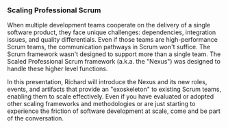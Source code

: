 ### Scaling Professional Scrum
When multiple development teams cooperate on the delivery of a single software product, they face unique challenges: dependencies, integration issues, and quality differentials. Even if those teams are high-performance Scrum teams, the communication pathways in Scrum won't suffice. The Scrum framework wasn't designed to support more than a single team. The Scaled Professional Scrum framework (a.k.a. the "Nexus") was designed to handle these higher level functions.

In this presentation, Richard will introduce the Nexus and its new roles, events, and artifacts that provide an "exoskeleton" to existing Scrum teams, enabling them to scale effectively. Even if you have evaluated or adopted other scaling frameworks and methodologies or are just starting to experience the friction of software development at scale, come and be part of the conversation.